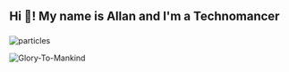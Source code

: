 <h2 align="left">Hi 👋! My name is Allan and I'm a Technomancer</h2>

###
   ![particles](https://github.com/DarkStarStrix/DarkStarStrix/assets/108637439/b819166a-2583-488d-a12b-cf9d87954f1e)

   ![Glory-To-Mankind](https://github.com/DarkStarStrix/DarkStarStrix/assets/108637439/d0219edd-c027-4649-b574-b0169883f0a3)



###
